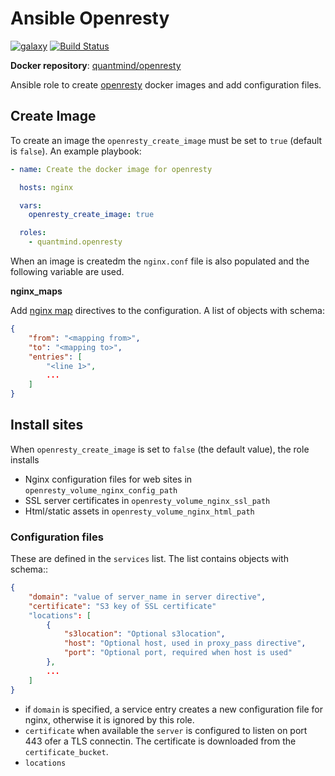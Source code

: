 # Ansible Openresty

[![galaxy](https://img.shields.io/badge/galaxy-quantmind.openresty-blue.svg)](https://galaxy.ansible.com/quantmind/openresty/)
[![Build Status](https://travis-ci.org/quantmind/ansible-openresty.svg?branch=master)](https://travis-ci.org/quantmind/ansible-openresty)

**Docker repository**: [quantmind/openresty](https://hub.docker.com/r/quantmind/openresty/)

Ansible role to create [openresty][] docker images and add configuration files.

## Create Image

To create an image the ``openresty_create_image`` must be set to ``true`` (default is ``false``).
An example playbook:
```yaml
- name: Create the docker image for openresty

  hosts: nginx

  vars:
    openresty_create_image: true

  roles:
    - quantmind.openresty

```

When an image is createdm the ``nginx.conf`` file is also populated and the following
variable are used.

**nginx_maps**

Add [nginx map](http://nginx.org/en/docs/http/ngx_http_map_module.html) directives to the configuration.
A list of objects with schema:
```json
{
    "from": "<mapping from>",
    "to": "<mapping to>",
    "entries": [
        "<line 1>",
        ...
    ]
}
```

## Install sites

When ``openresty_create_image`` is set to ``false`` (the default value), the role installs

* Nginx configuration files for web sites in ``openresty_volume_nginx_config_path``
* SSL server certificates in ``openresty_volume_nginx_ssl_path``
* Html/static assets in ``openresty_volume_nginx_html_path``

### Configuration files

These are defined in the ``services`` list. The list contains objects with
schema::
```json
{
    "domain": "value of server_name in server directive",
    "certificate": "S3 key of SSL certificate"
    "locations": [
        {
            "s3location": "Optional s3location",
            "host": "Optional host, used in proxy_pass directive",
            "port": "Optional port, required when host is used"
        },
        ...
    ]
}
```

* if ``domain`` is specified, a service entry creates a new configuration file
for nginx, otherwise it is ignored by this role.
* ``certificate`` when available the ``server`` is configured to listen on port 443 ofer a TLS connectin. The certificate is downloaded from the ``certificate_bucket``.
* ``locations``   


[openresty]: https://openresty.org/en/
